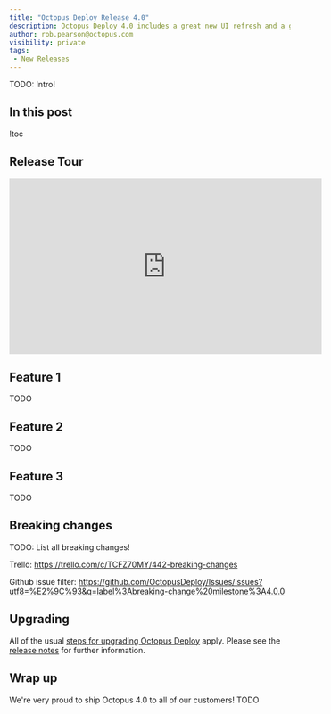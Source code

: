```yaml
---
title: "Octopus Deploy Release 4.0"
description: Octopus Deploy 4.0 includes a great new UI refresh and a great user experience 
author: rob.pearson@octopus.com
visibility: private
tags:
 - New Releases
---
```


TODO: Intro!

## In this post

!toc

## Release Tour

<iframe width="560" height="315" src="https://www.youtube.com/embed/2vpxRy2yXAI" frameborder="0" allowfullscreen></iframe>

## Feature 1

TODO

## Feature 2

TODO

## Feature 3

TODO

## Breaking changes

TODO: List all breaking changes!

Trello:
https://trello.com/c/TCFZ70MY/442-breaking-changes

Github issue filter: https://github.com/OctopusDeploy/Issues/issues?utf8=%E2%9C%93&q=label%3Abreaking-change%20milestone%3A4.0.0

## Upgrading

All of the usual [steps for upgrading Octopus Deploy](https://octopus.com/docs/administration/upgrading) apply. Please see the [release notes](https://octopus.com/downloads/compare?to=3.17.0) for further information.

## Wrap up

We're very proud to ship Octopus 4.0 to all of our customers! TODO
